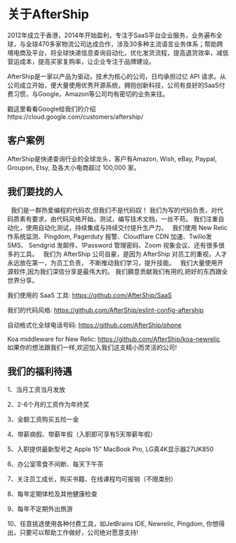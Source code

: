 

# 关于AfterShip  

2012年成立于香港，2014年开始盈利，专注于SaaS平台企业服务，业务遍布全球，与全球470多家物流公司达成合作，涉及30多种主流语言业务体系；帮助跨境电商及平台，将全球快递信息查询自动化，优化发货流程，提高退货效率，减低营运成本，提高买家复购率，让企业专注于品牌建设。

AfterShip是一家以产品为驱动，技术为核心的公司，日均承担过亿 API 请求。从公司成立开始，便大量使用优秀开源系统，拥抱创新科技，公司有良好的SaaS付费习惯，与Google，Amazon等公司均有密切的业务来往。

戳这里看看Google给我们的介绍https://cloud.google.com/customers/aftership/
 
## 客户案例
AfterShip是快递查询行业的全球龙头，客户有Amazon, Wish, eBay, Paypal, Groupon, Etsy, 及各大小电商超过 100,000 家。
 
## 我们要找的人
 
我们是一群热爱编程的代码农,但我们不是代码奴！
我们为写的代码负责，对代码质素有要求，由代码风格开始，测试，编写技术文档，一丝不苟。 我们注重自动化，使用自动化测试，持续集成与持续交付提升生产力。
 
我们使用 New Relic 作系统监测、Pingdom, Pagerduty 报警、Cloudflare CDN 加速、Twilio发 SMS、 Sendgrid 发邮件、1Password 管理密码、Zoom 视象会议、还有很多很多的工具。
 
我们为 AfterShip 公司自豪，是因为 AfterShip 对员工的重视，人才永远放在第一，为员工负责， 不断推动我们学习，提升技能。
 
我们大量使用开源软件,因为我们深信分享是最伟大的。 我们願意贡献我们有用的,把好的东西跟全世界分享。

我们使用的 SaaS 工具: https://github.com/AfterShip/SaaS

我们的代码风格: https://github.com/AfterShip/eslint-config-aftership

自动格式化全球电话号码: https://github.com/AfterShip/phone

Koa middleware for New Relic: https://github.com/AfterShip/koa-newrelic
 
如果你的想法跟我们一样,欢迎加入我们这支精小而灵活的公司!
 
## 我们的福利待遇
1、当月工资当月发放

2、2-6个月的工资作为年终奖

3、全额工资购买五险一金

4、带薪病假、带薪年假（入职即可享有5天带薪年假）

5、入职提供最新型号之 Apple 15” MacBook Pro, LG真4K显示器27UK850

6、办公室零食不间断、每天下午茶

7、关注员工成长，购买书籍、在线课程均可报销（不限类别）

8、每年定期体检及其他健康检查

9、每年不定期外出旅游

10、任意挑选使用各种付费工具，如JetBrains IDE, Newrelic, Pingdom, 你想得出，只要可以帮助工作做好，公司绝对愿意支持!
